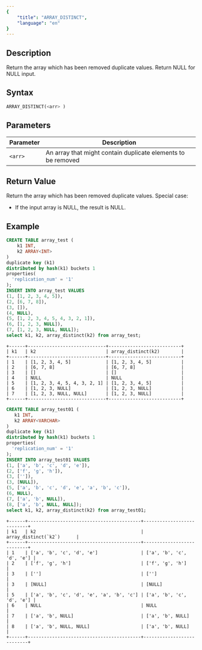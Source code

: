 ```yaml
---
{
    "title": "ARRAY_DISTINCT",
    "language": "en"
}
---
```


## Description
Return the array which has been removed duplicate values.
Return NULL for NULL input.

## Syntax
```sql
ARRAY_DISTINCT(<arr> )
```

## Parameters
| Parameter | Description |
|---|---|
| `<arr>` | An array that might contain duplicate elements to be removed  |

## Return Value
Return the array which has been removed duplicate values. Special case:
- If the input array is NULL, the result is NULL.

## Example

```sql
CREATE TABLE array_test (
    k1 INT,
    k2 ARRAY<INT>
)
duplicate key (k1)
distributed by hash(k1) buckets 1
properties(
  'replication_num' = '1'
);
INSERT INTO array_test VALUES
(1, [1, 2, 3, 4, 5]),
(2, [6, 7, 8]),
(3, []),
(4, NULL),
(5, [1, 2, 3, 4, 5, 4, 3, 2, 1]),
(6, [1, 2, 3, NULL]),
(7, [1, 2, 3, NULL, NULL]);
select k1, k2, array_distinct(k2) from array_test;
```
```text
+------+-----------------------------+---------------------------+
| k1   | k2                          | array_distinct(k2)        |
+------+-----------------------------+---------------------------+
| 1    | [1, 2, 3, 4, 5]             | [1, 2, 3, 4, 5]           |
| 2    | [6, 7, 8]                   | [6, 7, 8]                 |
| 3    | []                          | []                        |
| 4    | NULL                        | NULL                      |
| 5    | [1, 2, 3, 4, 5, 4, 3, 2, 1] | [1, 2, 3, 4, 5]           |
| 6    | [1, 2, 3, NULL]             | [1, 2, 3, NULL]           |
| 7    | [1, 2, 3, NULL, NULL]       | [1, 2, 3, NULL]           |
+------+-----------------------------+---------------------------+
```
```sql
CREATE TABLE array_test01 (
   k1 INT,
   k2 ARRAY<VARCHAR>
)
duplicate key (k1)
distributed by hash(k1) buckets 1
properties(
  'replication_num' = '1'
);
INSERT INTO array_test01 VALUES
(1, ['a', 'b', 'c', 'd', 'e']),
(2, ['f', 'g', 'h']),
(3, ['']),
(3, [NULL]),
(5, ['a', 'b', 'c', 'd', 'e', 'a', 'b', 'c']),
(6, NULL),
(7, ['a', 'b', NULL]),
(8, ['a', 'b', NULL, NULL]);
select k1, k2, array_distinct(k2) from array_test01;
```
```text
+------+------------------------------------------+---------------------------+
| k1   | k2                                       | array_distinct(`k2`)      |
+------+------------------------------------------+---------------------------+
| 1    | ['a', 'b', 'c', 'd', 'e']                | ['a', 'b', 'c', 'd', 'e'] |
| 2    | ['f', 'g', 'h']                          | ['f', 'g', 'h']           |
| 3    | ['']                                     | ['']                      |
| 3    | [NULL]                                   | [NULL]                    |
| 5    | ['a', 'b', 'c', 'd', 'e', 'a', 'b', 'c'] | ['a', 'b', 'c', 'd', 'e'] |
| 6    | NULL                                     | NULL                      |
| 7    | ['a', 'b', NULL]                         | ['a', 'b', NULL]          |
| 8    | ['a', 'b', NULL, NULL]                   | ['a', 'b', NULL]          |
+------+------------------------------------------+---------------------------+
```